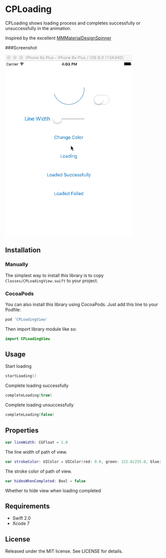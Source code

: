 # CPLoading

CPLoading shows loading process and completes successfully or unsuccessfully in the animation. 

Inspired by the excellent [MMMaterialDesignSpinner](https://github.com/misterwell/MMMaterialDesignSpinner)

###Screenshot 

![](Demo.gif)

## Installation

### Manually

The simplest way to install this library is to copy `Classes/CPLoadingView.swift` to your project.

### CocoaPods

You can also install this library using CocoaPods. Just add this line to your Podfile:

```ruby
pod 'CPLoadingView'
```

Then import library module like so:

```swift
import CPLoadingView
```
## Usage

Start loading
```swift
startLoading()
``` 

Complete loading successfully
```swift
completeLoading(true)
``` 

Complete loading unsuccessfully
```swift
completeLoading(false)
``` 

## Properties

```swift
var lineWidth: CGFloat = 1.0
```

The line width of path of view.

```swift
var strokeColor: UIColor = UIColor(red: 0.0, green: 122.0/255.0, blue: 1.0, alpha: 1.0)
```

The stroke color of path of view.

```swift
var hidesWhenCompleted: Bool = false
```

Whether to hide view when loading completed

## Requirements
* Swift 2.0
* Xcode 7


## License
Released under the MIT license. See LICENSE for details.